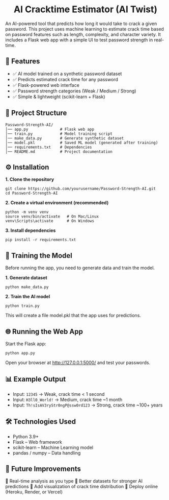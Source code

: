<h1 align="center">AI Cracktime Estimator (AI Twist)</h1>

An AI-powered tool that predicts how long it would take to crack a given password.
This project uses machine learning to estimate crack time based on password features such as length, complexity, and character variety.
It includes a Flask web app with a simple UI to test password strength in real-time.



## 🚀 Features

 - ✅ AI model trained on a synthetic password dataset
 - ✅ Predicts estimated crack time for any password
 - ✅ Flask-powered web interface
 - ✅ Password strength categories (Weak / Medium / Strong)
 - ✅ Simple & lightweight (scikit-learn + Flask)

## 📂 Project Structure
    Password-Strength-AI/
    │── app.py              # Flask web app
    │── train.py            # Model training script
    │── make_data.py        # Generate synthetic dataset
    │── model.pkl           # Saved ML model (generated after training)
    │── requirements.txt    # Dependencies
    │── README.md           # Project documentation


## ⚙️ Installation

**1. Clone the repository**
```
git clone https://github.com/yourusername/Password-Strength-AI.git
cd Password-Strength-AI
```

**2. Create a virtual environment (recommended)**
```
python -m venv venv
source venv/bin/activate   # On Mac/Linux
venv\Scripts\activate      # On Windows
```

**3. Install dependencies**
```
pip install -r requirements.txt
```

## 🧠 Training the Model

Before running the app, you need to generate data and train the model.

**1. Generate dataset**
```
python make_data.py
```

**2. Train the AI model**
```
python train.py
```

This will create a file model.pkl that the app uses for predictions.

## 🌐 Running the Web App

Start the Flask app:
```
python app.py
```

Open your browser at http://127.0.0.1:5000/ and test your passwords.

## 📊 Example Output

 - Input: `12345` → Weak, crack time < 1 second
 - Input: `H3ll0_World!` → Medium, crack time ~1 month
 - Input: `Th!sIsAV3ryStr0ngP@ssw0rd123` → Strong, crack time ~100+ years

## 🛠️ Technologies Used

 - Python 3.9+
 - Flask – Web framework
 - scikit-learn – Machine Learning model
 - pandas / numpy – Data handling


## 📌 Future Improvements

🔹 Real-time analysis as you type
🔹 Better datasets for stronger AI predictions
🔹 Add visualization of crack time distribution
🔹 Deploy online (Heroku, Render, or Vercel)

